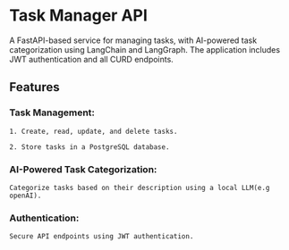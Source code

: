 
# Task Manager API
A FastAPI-based service for managing tasks, with AI-powered task categorization using LangChain and LangGraph. The application includes JWT authentication and all CURD endpoints.

## Features
### Task Management:

    1. Create, read, update, and delete tasks.

    2. Store tasks in a PostgreSQL database.

### AI-Powered Task Categorization:

    Categorize tasks based on their description using a local LLM(e.g openAI).

### Authentication:

    Secure API endpoints using JWT authentication.




